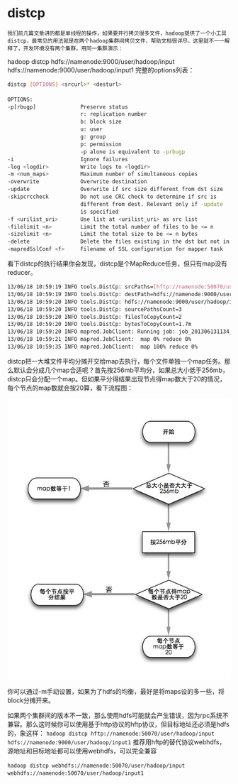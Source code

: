 # distcp

	我们前几篇文章讲的都是单线程的操作，如果要并行拷贝很多文件，hadoop提供了一个小工具distcp，最常见的用法就是在两个hadoop集群间拷贝文件，帮助文档很详尽，这里就不一一解释了，开发环境没有两个集群，用同一集群演示：
hadoop distcp hdfs://namenode:9000/user/hadoop/input hdfs://namenode:9000/user/hadoop/input1
完整的options列表：

```bash
distcp [OPTIONS] <srcurl>* <desturl>

OPTIONS:
-p[rbugp]              Preserve status
                       r: replication number
                       b: block size
                       u: user
                       g: group
                       p: permission
                       -p alone is equivalent to -prbugp
-i                     Ignore failures
-log <logdir>          Write logs to <logdir>
-m <num_maps>          Maximum number of simultaneous copies
-overwrite             Overwrite destination
-update                Overwrite if src size different from dst size
-skipcrccheck          Do not use CRC check to determine if src is 
                       different from dest. Relevant only if -update
                       is specified
-f <urilist_uri>       Use list at <urilist_uri> as src list
-filelimit <n>         Limit the total number of files to be <= n
-sizelimit <n>         Limit the total size to be <= n bytes
-delete                Delete the files existing in the dst but not in src
-mapredSslConf <f>     Filename of SSL configuration for mapper task
```

看下distcp的执行结果你会发现，distcp是个MapReduce任务，但只有map没有reducer。

```bash
13/06/18 10:59:19 INFO tools.DistCp: srcPaths=[hftp://namenode:50070/user/hadoop/input]
13/06/18 10:59:19 INFO tools.DistCp: destPath=hdfs://namenode:9000/user/hadoop/input1
13/06/18 10:59:20 INFO tools.DistCp: hdfs://namenode:9000/user/hadoop/input1 does not exist.
13/06/18 10:59:20 INFO tools.DistCp: sourcePathsCount=3
13/06/18 10:59:20 INFO tools.DistCp: filesToCopyCount=2
13/06/18 10:59:20 INFO tools.DistCp: bytesToCopyCount=1.7m
13/06/18 10:59:20 INFO mapred.JobClient: Running job: job_201306131134_0009
13/06/18 10:59:21 INFO mapred.JobClient:  map 0% reduce 0%
13/06/18 10:59:35 INFO mapred.JobClient:  map 100% reduce 0%
```

distcp把一大堆文件平均分摊开交给map去执行，每个文件单独一个map任务。那么默认会分成几个map合适呢？首先按256mb平均分，如果总大小低于256mb，distcp只会分配一个map。但如果平分得结果出现节点得map数大于20的情况，每个节点的map数就会按20算，看下流程图：

![](./resource/hadoop06.jpg)

你可以通过-m手动设置，如果为了hdfs的均衡，最好是将maps设的多一些，将block分摊开来。

如果两个集群间的版本不一致，那么使用hdfs可能就会产生错误，因为rpc系统不兼容。那么这时候你可以使用基于http协议的hftp协议，但目标地址还必须是hdfs的，象这样：
`hadoop distcp hftp://namenode:50070/user/hadoop/input hdfs://namenode:9000/user/hadoop/input1`
推荐用hftp的替代协议webhdfs，源地址和目标地址都可以使用webhdfs，可以完全兼容

`hadoop distcp webhdfs://namenode:50070/user/hadoop/input webhdfs://namenode:50070/user/hadoop/input1`